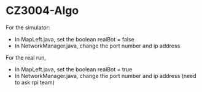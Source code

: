 # CZ3004-Algo
For the simulator:
  - In MapLeft.java, set the boolean realBot = false
  - In NetworkManager.java, change the port number and ip address

For the real run,
  - In MapLeft.java, set the boolean realBot = true
  - In NetworkManager.java, change the port number and ip address (need to ask rpi team)
